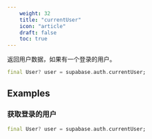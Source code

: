 ```yaml
---
    weight: 32
    title: "currentUser"
    icon: "article"
    draft: false
    toc: true
---
```


返回用户数据，如果有一个登录的用户。


```dart
final User? user = supabase.auth.currentUser;
```


















## Examples

### 获取登录的用户



```dart
final User? user = supabase.auth.currentUser;
```